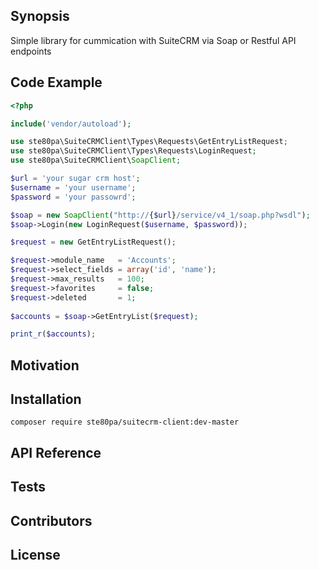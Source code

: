 ## Synopsis

Simple library for cummication with SuiteCRM via Soap or  Restful API endpoints

## Code Example

```php
<?php

include('vendor/autoload');

use ste80pa\SuiteCRMClient\Types\Requests\GetEntryListRequest;
use ste80pa\SuiteCRMClient\Types\Requests\LoginRequest;
use ste80pa\SuiteCRMClient\SoapClient;

$url = 'your sugar crm host';
$username = 'your username';
$password = 'your passowrd';

$soap = new SoapClient("http://{$url}/service/v4_1/soap.php?wsdl");
$soap->Login(new LoginRequest($username, $password));

$request = new GetEntryListRequest();

$request->module_name   = 'Accounts';
$request->select_fields = array('id', 'name');
$request->max_results   = 100;
$request->favorites     = false;
$request->deleted       = 1;
 
$accounts = $soap->GetEntryList($request); 

print_r($accounts);

```
## Motivation


## Installation

```
composer require ste80pa/suitecrm-client:dev-master
```
## API Reference


## Tests


## Contributors


## License

